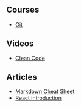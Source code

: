 ## Courses
* [Git](https://www.udacity.com/course/version-control-with-git--ud123)

## Videos
* [Clean Code](https://www.youtube.com/watch?v=7EmboKQH8lM&t=679s&ab_channel=UnityCoin)


## Articles
* [Markdown Cheat Sheet](https://towardsdatascience.com/the-ultimate-markdown-cheat-sheet-3d3976b31a0?gi=773ea7102cd6)
* [React introduction](https://medium.com/javascript-scene/the-missing-introduction-to-react-62837cb2fd76)
